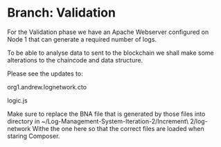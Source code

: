 # Branch: Validation

For the Validation phase we have an Apache Webserver configured on Node 1 that can generate a required number of logs.

To be able to analyse data to sent to the blockchain we shall make some alterations to the chaincode and data structure.

Please see the updates to:

org1.andrew.lognetwork.cto

logic.js

Make sure to replace the BNA file that is generated by those files into directory in ~/Log-Management-System-Iteration-2/Increment\ 2/log-network Withe the one here so that the correct files are loaded when staring Composer.



